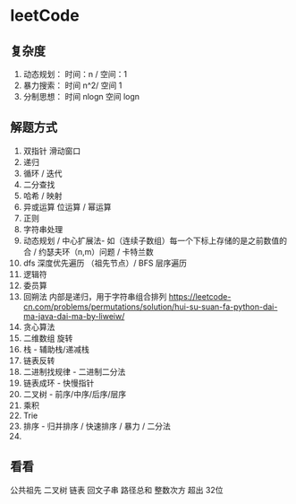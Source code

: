# leetCode

## 复杂度

01. 动态规划： 时间：n / 空间：1
02. 暴力搜索： 时间 n^2/ 空间 1
03. 分制思想： 时间 nlogn 空间 logn

## 解题方式

01. 双指针 滑动窗口
02. 递归
03. 循环 / 迭代
04. 二分查找
05. 哈希 / 映射
06. 异或运算 位运算 / 幂运算
07. 正则
08. 字符串处理
09. 动态规划 / 中心扩展法- 如（连续子数组）每一个下标上存储的是之前数值的合 / 约瑟夫环（n,m）问题 / 卡特兰数
10. dfs 深度优先遍历 （祖先节点）/ BFS 层序遍历
11. 逻辑符
12. 委员算
13. 回朔法 内部是递归，用于字符串组合排列 <https://leetcode-cn.com/problems/permutations/solution/hui-su-suan-fa-python-dai-ma-java-dai-ma-by-liweiw/>
14. 贪心算法
15. 二维数组 旋转
16. 栈 - 辅助栈/递减栈
17. 链表反转
18. 二进制找规律 - 二进制二分法
19. 链表成环 - 快慢指针
20. 二叉树 - 前序/中序/后序/层序
21. 乘积
22. Trie
23. 排序 - 归并排序 / 快速排序 / 暴力 / 二分法
24.

## 看看

公共祖先
二叉树
链表
回文子串
路径总和
整数次方 超出 32位
